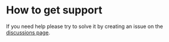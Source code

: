 # How to get support

If you need help please try to solve it by creating an issue on the [discussions page](https://github.com/D3strukt0r/Pa-Kua-Allschwil-Website/discussions).
